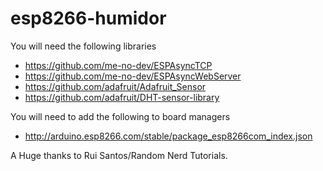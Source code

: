 # esp8266-humidor

You will need the following libraries
 - https://github.com/me-no-dev/ESPAsyncTCP
 - https://github.com/me-no-dev/ESPAsyncWebServer
 - https://github.com/adafruit/Adafruit_Sensor
 - https://github.com/adafruit/DHT-sensor-library

You will need to add the following to board managers
 - http://arduino.esp8266.com/stable/package_esp8266com_index.json

A Huge thanks to Rui Santos/Random Nerd Tutorials.

